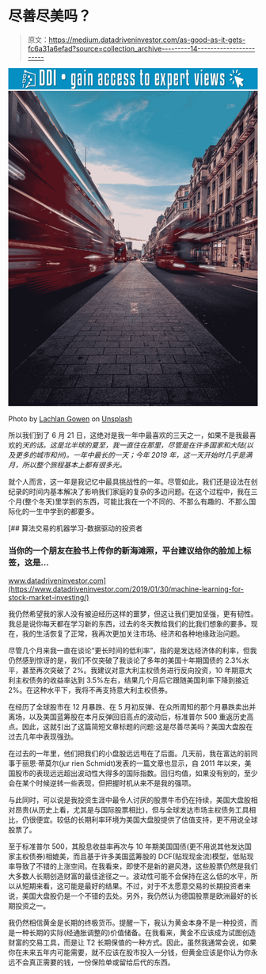 # 尽善尽美吗？

> 原文：<https://medium.datadriveninvestor.com/as-good-as-it-gets-fc6a31a6efad?source=collection_archive---------14----------------------->

[![](img/0fa70f2aa7d6ee20104199783c3bb73c.png)](http://www.track.datadriveninvestor.com/1B9E)![](img/94f40f45a2aa878d7abf692652af9048.png)

Photo by [Lachlan Gowen](https://unsplash.com/@lachlangowen?utm_source=medium&utm_medium=referral) on [Unsplash](https://unsplash.com?utm_source=medium&utm_medium=referral)

所以我们到了 6 月 21 日，这绝对是我一年中最喜欢的三天之一，如果不是我最喜欢的*天的话。这是北半球的夏至，我一直住在那里，尽管是在许多国家和大陆(以及更多的城市和州)。一年中最长的一天；今年 2019 年，这一天开始时几乎是满月，所以整个旅程基本上都有很多光。*

就个人而言，这一年是我记忆中最具挑战性的一年。尽管如此，我们还是设法在创纪录的时间内基本解决了影响我们家庭的复杂的多边问题。在这个过程中，我在三个月(整个冬天)里学到的东西，可能比我在一个不同的、不那么有趣的、不那么国际化的一生中学到的都要多。

[](https://www.datadriveninvestor.com/2019/01/30/machine-learning-for-stock-market-investing/) [## 算法交易的机器学习-数据驱动的投资者

### 当你的一个朋友在脸书上传你的新海滩照，平台建议给你的脸加上标签，这是…

www.datadriveninvestor.com](https://www.datadriveninvestor.com/2019/01/30/machine-learning-for-stock-market-investing/) 

我仍然希望我的家人没有被迫经历这样的噩梦，但这让我们更加坚强，更有韧性。我总是说你每天都在学习新的东西，过去的冬天教给我们的比我们想象的要多。现在，我的生活恢复了正常，我再次更加关注市场、经济和各种地缘政治问题。

尽管几个月来我一直在谈论“更长时间的低利率”，指的是发达经济体的利率，但我仍然感到惊讶的是，我们不仅突破了我谈论了多年的美国十年期国债的 2.3%水平，甚至再次突破了 2%。我建议对意大利主权债务进行反向投资，10 年期意大利主权债务的收益率达到 3.5%左右，结果几个月后它跟随美国利率下降到接近 2%。在这种水平下，我将不再支持意大利主权债券。

在经历了全球股市在 12 月暴跌、在 5 月初反弹、在众所周知的那个月暴跌卖出并离场，以及美国蓝筹股在本月反弹回旧高点的波动后，标准普尔 500 重返历史高点。因此，这就引出了这篇简短文章标题的问题:这是尽善尽美吗？美国大盘股在过去几年中表现强劲。

在过去的一年里，他们把我们的小盘股远远甩在了后面。几天前，我在富达的前同事于丽恩·蒂莫尔(jur rien Schmidt)发表的一篇文章也显示，自 2011 年以来，美国股市的表现远远超出波动性大得多的国际指数。回归均值，如果没有别的，至少会在某个时候逆转一些表现，但把握时机从来不是我的强项。

与此同时，可以说是我投资生涯中最令人讨厌的股票牛市仍在持续，美国大盘股相对昂贵(从历史上看，尤其是与国际股票相比)，但与全球发达市场主权债务工具相比，仍很便宜。较低的长期利率环境为美国大盘股提供了估值支持，更不用说全球股票了。

至于标准普尔 500，其股息收益率再次与 10 年期美国国债(更不用说其他发达国家主权债券)相媲美，而且基于许多美国蓝筹股的 DCF(贴现现金流)模型，低贴现率导致了不错的上涨空间。在我看来，即使不是新的避风港，这些股票仍然是我们大多数人长期创造财富的最佳途径之一。波动性可能不会保持在这么低的水平，所以从短期来看，这可能是最好的结果。不过，对于不太愿意交易的长期投资者来说，美国大盘股仍是一个不错的去处。另外，我仍然认为德国股票是欧洲最好的长期投资之一。

我仍然相信黄金是长期的终极货币。提醒一下，我认为黄金本身不是一种投资，而是一种长期的实际(经通胀调整的)价值储备。在我看来，黄金不应该成为试图创造财富的交易工具，而是让 T2 长期保值的一种方式。因此，虽然我通常会说，如果你在未来五年内可能需要，就不应该在股市投入一分钱，但黄金应该是你认为你永远不会真正需要的钱，一份保险单或留给后代的东西。